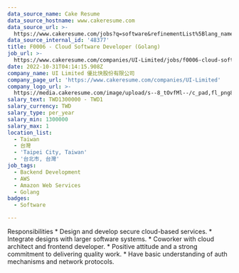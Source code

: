 ```yaml
---
data_source_name: Cake Resume
data_source_hostname: www.cakeresume.com
data_source_url: >-
  https://www.cakeresume.com/jobs?q=software&refinementList%5Blang_name%5D%5B0%5D=English&refinementList%5Bsalary_type%5D=per_year&range%5Bsalary_range%5D%5Bmin%5D=1000000&page=2
data_source_internal_id: '48377'
title: F0006 - Cloud Software Developer (Golang)
job_url: >-
  https://www.cakeresume.com/companies/UI-Limited/jobs/f0006-cloud-software-developer-golang
date: 2022-10-31T04:14:15.908Z
company_name: UI Limited 優比快股份有限公司
company_page_url: 'https://www.cakeresume.com/companies/UI-Limited'
company_logo_url: >-
  https://media.cakeresume.com/image/upload/s--8_tOvfMl--/c_pad,fl_png8,h_200,w_200/v1652866387/xtiubzqy3eub93zondpx.png
salary_text: TWD1300000 - TWD1
salary_currency: TWD
salary_type: per_year
salary_min: 1300000
salary_max: 1
location_list:
  - Taiwan
  - 台灣
  - 'Taipei City, Taiwan'
  - '台北市, 台灣'
job_tags:
  - Backend Development
  - AWS
  - Amazon Web Services
  - Golang
badges:
  - Software

---
```


Responsibilities * Design and develop secure cloud-based services. * Integrate designs with larger software systems. * Coworker with cloud architect and frontend developer. * Positive attitude and a strong commitment to delivering quality work. * Have basic understanding of auth mechanisms and network protocols.